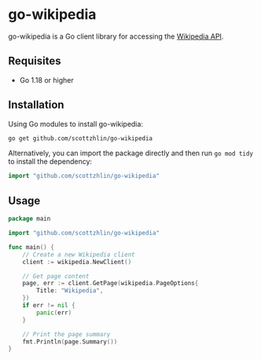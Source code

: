 # go-wikipedia
go-wikipedia is a Go client library for accessing the [Wikipedia API](https://en.wikipedia.org/api/rest_v1/#/).

## Requisites

- Go 1.18 or higher

## Installation

Using Go modules to install go-wikipedia:

```bash
go get github.com/scottzhlin/go-wikipedia
```

Alternatively, you can import the package directly and then run `go mod tidy` to install the dependency:

```go
import "github.com/scottzhlin/go-wikipedia"
```

## Usage

```go
package main

import "github.com/scottzhlin/go-wikipedia"

func main() {
    // Create a new Wikipedia client
    client := wikipedia.NewClient()

    // Get page content
    page, err := client.GetPage(wikipedia.PageOptions{
        Title: "Wikipedia",
    })
    if err != nil {
        panic(err)
    }

    // Print the page summary
    fmt.Println(page.Summary())
}
```
